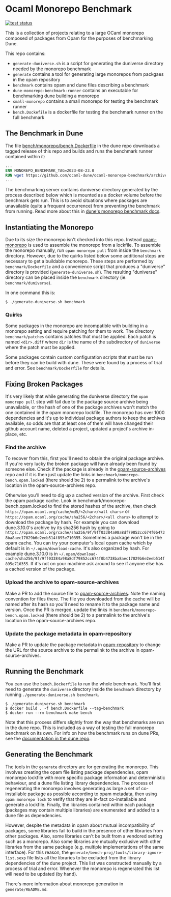# Ocaml Monorepo Benchmark

[![test status](https://github.com/ocaml-dune/ocaml-monorepo-benchmark/actions/workflows/test.yml/badge.svg)](https://github.com/ocaml-dune/ocaml-monorepo-benchmark/actions/workflows/test.yml)

This is a collection of projects relating to a large OCaml monorepo composed of
packages from Opam for the purposes of benchmarking Dune.

This repo contains:

- `generate-duniverse.sh` is a script for generating the duniverse directory needed by the monorepo benchmark
- `generate` contains a tool for generating large monorepos from packgaes in the opam repository
- `benchmark` contains opam and dune files describing a benchmark
- `dune-monorepo-benchmark-runner` contains an executable for benchmarking dune building a monorepo
- `small-monorepo` contains a small monorepo for testing the benchmark runner
- `bench.Dockefile` is a dockerfile for testing the benchmark runner on the full benchmark

## The Benchmark in Dune

The file
[bench/monorepo/bench.Dockerfile](https://github.com/ocaml/dune/blob/main/bench/monorepo/bench.Dockerfile)
in the dune repo downloads a tagged release of this repo and builds and runs the
benchmark runner contained within it:

```dockerfile
...
ENV MONOREPO_BENCHMARK_TAG=2023-08-23.0
RUN wget https://github.com/ocaml-dune/ocaml-monorepo-benchmark/archive/refs/tags/$MONOREPO_BENCHMARK_TAG.tar.gz ...
...
```

The benchmarking server contains duniverse directory generated by the process
described below which is mounted as a docker volume before the benchmark gets
run. This is to avoid situations where packages are unavailable (quite a
frequent occurrence) from preventing the benchmark from running. Read more about
this in [dune's monorepo benchmark docs](https://github.com/ocaml/dune/blob/main/bench/monorepo/README.md).

## Instantiating the Monorepo

Due to its size the monorepo isn't checked into this repo. Instead
[opam-monorepo](https://github.com/tarides/opam-monorepo) is used to assemble the
monorepo from a lockfile. To assemble the monorepo manually, run `opam monorepo
pull` from inside the `benchmark` directory. However, due to the quirks listed
below some additional steps are necessary to get a buildable monorepo. These
steps are performed by `benchmark/Dockerfile` and a convenience script that
produces a "duniverse" directory is provided (`generate-duniverse.sh`). The
resulting "duniverse" directory can be placed inside the `benchmark` directory
(ie. `benchmark/duniverse`).

In one command this is:
```
$ ./generate-duniverse.sh benchmark
```

### Quirks

Some packages in the monorepo are incompatible with building in a monorepo
setting and require patching for them to work. The directory `benchmark/patches`
contains patches that must be applied. Each patch is named `<dir>.diff` where
`dir` is the name of the subdirectory of `duniverse` where the patch must be
applied.

Some packages contain custom configuration scripts that must be run before they
can be build with dune. These were found by a process of trial and error. See
`benchmark/Dockerfile` for details.

## Fixing Broken Packages

It's very likely that while generating the duniverse directory the `opam
monorepo pull` step will fail due to the package source archive being
unavailable, or the hash of one of the package archives won't match the one
contained in the opam monorepo lockfile. The monorepo has over 1000 dependencies
and it's up to individual package authors to keep the archives available, so
odds are that at least one of them will have changed their github account name,
deleted a project, updated a project's archive in-place, etc.

### Find the archive

To recover from this, first you'll need to obtain the original package archive.
If you're very lucky the broken package will have already been found by someone
else. Check if the package is already in the [opam-source-archives](https://github.com/ocaml/opam-source-archives/) repo
and if it is then just update the links in
`benchmark/monorepo-bench.opam.locked` (there should be 2) to a permalink to the
archive's location in the opam-source-archives repo.

Otherwise you'll need to dig up a cached version of the archive.
First check the opam package cache. Look in benchmark/monorepo-bench.opam.locked
to find the stored hashes of the archive, then check `https://opam.ocaml.org/cache/md5/<2char>/<all chars>`
or `https://opam.ocaml.org/cache/sha256/<2char>/<all chars>` to attempt to
download the package by hash. For example you can download dune.3.10.0's archive by its
sha256 hash by going to
`https://opam.ocaml.org/cache/sha256/9f/9ff03384a98a8df79852cc674f0b4738ba8aec17029b6e2eeb514f895e710355`.
Sometimes a package won't be in the opam cache. You can try your computer's
local opam cache which by default is in `~/.opam/download-cache`. It's also
organized by hash. For example dune.3.10.0 is in
`~/.opam/download-cache/sha256/9f/9ff03384a98a8df79852cc674f0b4738ba8aec17029b6e2eeb514f895e710355`.
If it's not on your machine ask around to see if anyone else has a cached
version of the package.

### Upload the archive to opam-source-archives

Make a PR to add the source file to
[opam-source-archives](https://github.com/ocaml/opam-source-archives/). Note the
naming convention for files there. The file you downloaded from the cache will
be named after its hash so you'll need to rename it to the package name and
version. Once the PR is merged, update the links in
`benchmark/monorepo-bench.opam.locked` (there should be 2) to a permalink to the
archive's location in the opam-source-archives repo.

### Update the package metadata in opam-repository

Make a PR to update the package metadata in [opam-repository](https://github.com/ocaml/opam-repository)
to change the URL for the source archive to the permalink to the archive in
opam-source-archives.


## Running the Benchmark

You can use the `bench.Dockerfile` to run the whole benchmark. You'll first need
to generate the `duniverse` directory inside the `benchmark` directory by
running `./generate-duniverse.sh benchmark`.

```
$ ./generate-duniverse.sh benchmark
$ docker build . -f bench.Dockerfile --tag=benchmark
$ docker run --rm benchmark make bench
```

Note that this process differs slightly from the way that benchmarks are run in
the dune repo. This is included as a way of testing the full monorepo benchmark
on its own. For info on how the benchmark runs on dune PRs, see the
[documentation in the dune repo](https://github.com/ocaml/dune/tree/main/bench/monorepo).

## Generating the Benchmark

The tools in the `generate` directory are for generating the monorepo. This
involves creating the opam file listing package dependencies, opam monorepo
lockfile with more specific package information and deterministic behaviour, and
a dune file listing library dependencies. The process of regenerating the
monorepo involves generating as large a set of co-installable package as
possible according to opam metadata, then using `opam monorepo lock` to verify that they are in-fact
co-installable and generate a lockfile. Finally, the libraries contained
within each package (packages may contain multiple libraries) are enumerated and
added to a dune file as dependencies.

However, despite the metadata in opam about mutual incompatibility of packages,
some libraries fail to build in the presence of other libraries from other
packages. Also, some libraries can't be built from a vendored setting such as a
monorepo. Also some libraries are mutually exclusive with other libraries from
the same package (e.g. multiple implementations of the same interface). For this
reason, the `generate/bench-proj/tools/library-ignore-list.sexp` file lists all
the libraries to be excluded from the library dependencies of the dune project.
This list was constructed manually by a process of trial and error. Whenever the
monorepo is regenerated this list will need to be updated (by hand).

There's more information about monorepo generation in `generate/README.md`.
